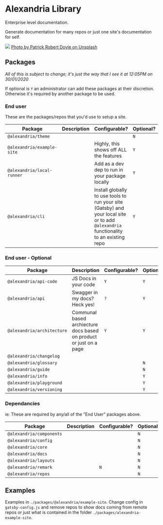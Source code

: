 # Alexandria Library

Enterprise level documentation. 

Generate documentation for many repos or just one site's documentation for self.

![](./packages/_images/patrick-robert-doyle-OvXht_wi5Ew-unsplash.jpg)
[Photo by Patrick Robert Doyle on Unsplash](https://unsplash.com/photos/OvXht_wi5Ew)

## Packages
_All of this is subject to change; it's just the way that I see it at 12:05PM on 30/01/2020_

If optional is `Y` an administrator can add these packages at their discretion. Otherwise it's required by another package to be used.

### End user
These are the packages/repos that you'd use to setup a site. 

|  Package | Description | Configurable? | Optional? |
|---|---|---|---|
| `@alexandria/theme` | |   | `N` | 
| `@alexandria/example-site` | | Highly, this shows off ALL the features | `Y` | 
| `@alexandria/local-runner` | | Add as a dev dep to run in your package locally | `Y` | 
| `@alexandria/cli` | | Install globally to use tools to run your site (Gatsby) and your local site or to add `@alexandria` functionality to an existing repo  | `Y` | 

### End user - Optional
|  Package | Description | Configurable? | Optional? |
|---|---|---|---|
| `@alexandria/api-code` | JS Docs in your code | `Y`  | `Y` | 
| `@alexandria/api` | Swagger in my docs? Heck yes! | `?` | `Y` | 
| `@alexandria/architecture` | Communal based archiecture docs based on product or just on a page |  `Y` | `Y` | 
| `@alexandria/changelog` | |   |  | 
| `@alexandria/glossary` | |   | `N` | 
| `@alexandria/guide` | |   | `N` | 
| `@alexandria/info` | |   | `Y` | 
| `@alexandria/playground` | |   | `Y` | 
| `@alexandria/versioning` | |   | `Y` | 

### Dependancies
ie: These are required by any/all of the "End User" packages above.

|  Package | Description | Configurable? | Optional? |
|---|---|---|---|
| `@alexandria/components` | |   | `N` | 
| `@alexandria/config` | |   | `N` | 
| `@alexandria/core` | |   | `N` | 
| `@alexandria/docs` | |   | `N` | 
| `@alexandria/layouts` | |   | `N` | 
| `@alexandria/remark` | |  `N` | `N` | 
| `@alexandria/repos` | |   | `N` | 

## Examples
Examples in `./packages/@alexandria/example-site`. Change config in `gatsby-config.js` and remove repos to show docs coming from remote repos or just what is contained in the folder `./packages/alexandria-example-site`.
